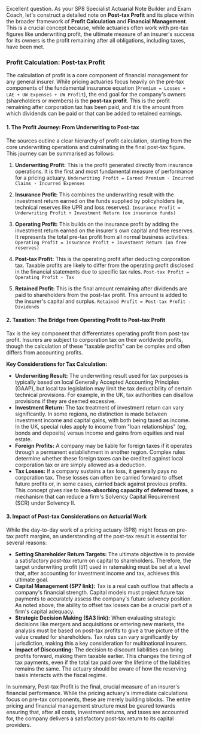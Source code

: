 Excellent question. As your SP8 Specialist Actuarial Note Builder and Exam Coach, let's construct a detailed note on **Post-tax Profit** and its place within the broader framework of **Profit Calculation** and **Financial Management**. This is a crucial concept because, while actuaries often work with pre-tax figures like underwriting profit, the ultimate measure of an insurer's success for its owners is the profit remaining after all obligations, including taxes, have been met.

### **Profit Calculation: Post-tax Profit**

The calculation of profit is a core component of financial management for any general insurer. While pricing actuaries focus heavily on the pre-tax components of the fundamental insurance equation (`Premium = Losses + LAE + UW Expenses + UW Profit`), the end goal for the company's owners (shareholders or members) is the **post-tax profit**. This is the profit remaining after corporation tax has been paid, and it is the amount from which dividends can be paid or that can be added to retained earnings.

#### **1\. The Profit Journey: From Underwriting to Post-tax**

The sources outline a clear hierarchy of profit calculation, starting from the core underwriting operations and culminating in the final post-tax figure. This journey can be summarised as follows:

1. **Underwriting Profit:** This is the profit generated directly from insurance operations. It is the first and most fundamental measure of performance for a pricing actuary. `Underwriting Profit = Earned Premium - Incurred Claims - Incurred Expenses`

2. **Insurance Profit:** This combines the underwriting result with the investment return earned on the funds supplied by policyholders (ie, technical reserves like UPR and loss reserves). `Insurance Profit = Underwriting Profit + Investment Return (on insurance funds)`

3. **Operating Profit:** This builds on the insurance profit by adding the investment return earned on the insurer's own capital and free reserves. It represents the total pre-tax profit from all normal business activities. `Operating Profit = Insurance Profit + Investment Return (on free reserves)`

4. **Post-tax Profit:** This is the operating profit after deducting corporation tax. Taxable profits are likely to differ from the operating profit disclosed in the financial statements due to specific tax rules. `Post-tax Profit = Operating Profit - Tax`

5. **Retained Profit:** This is the final amount remaining after dividends are paid to shareholders from the post-tax profit. This amount is added to the insurer's capital and surplus. `Retained Profit = Post-tax Profit - Dividends`

#### **2\. Taxation: The Bridge from Operating Profit to Post-tax Profit**

Tax is the key component that differentiates operating profit from post-tax profit. Insurers are subject to corporation tax on their worldwide profits, though the calculation of these "taxable profits" can be complex and often differs from accounting profits.

**Key Considerations for Tax Calculation:**

* **Underwriting Result:** The underwriting result used for tax purposes is typically based on local Generally Accepted Accounting Principles (GAAP), but local tax legislation may limit the tax deductibility of certain technical provisions. For example, in the UK, tax authorities can disallow provisions if they are deemed excessive.  
* **Investment Return:** The tax treatment of investment return can vary significantly. In some regions, no distinction is made between investment income and capital gains, with both being taxed as income. In the UK, special rules apply to income from "loan relationships" (eg, bonds and deposits) versus income and gains from equities and real estate.  
* **Foreign Profits:** A company may be liable for foreign taxes if it operates through a permanent establishment in another region. Complex rules determine whether these foreign taxes can be credited against local corporation tax or are simply allowed as a deduction.  
* **Tax Losses:** If a company sustains a tax loss, it generally pays no corporation tax. These losses can often be carried forward to offset future profits or, in some cases, carried back against previous profits. This concept gives rise to **loss-absorbing capacity of deferred taxes**, a mechanism that can reduce a firm's Solvency Capital Requirement (SCR) under Solvency II.

#### **3\. Impact of Post-tax Considerations on Actuarial Work**

While the day-to-day work of a pricing actuary (SP8) might focus on pre-tax profit margins, an understanding of the post-tax result is essential for several reasons:

* **Setting Shareholder Return Targets:** The ultimate objective is to provide a satisfactory *post-tax* return on capital to shareholders. Therefore, the target underwriting profit (`QT`) used in ratemaking must be set at a level that, after accounting for investment income and tax, achieves this ultimate goal.  
* **Capital Management (SP7 link):** Tax is a real cash outflow that affects a company's financial strength. Capital models must project future tax payments to accurately assess the company's future solvency position. As noted above, the ability to offset tax losses can be a crucial part of a firm's capital adequacy.  
* **Strategic Decision Making (SA3 link):** When evaluating strategic decisions like mergers and acquisitions or entering new markets, the analysis must be based on post-tax profits to give a true picture of the value created for shareholders. Tax rules can vary significantly by jurisdiction, making this a key consideration for multinational insurers.  
* **Impact of Discounting:** The decision to discount liabilities can bring profits forward, making them taxable earlier. This changes the timing of tax payments, even if the total tax paid over the lifetime of the liabilities remains the same. The actuary should be aware of how the reserving basis interacts with the fiscal regime.

In summary, Post-tax Profit is the final, crucial measure of an insurer's financial performance. While the pricing actuary's immediate calculations focus on pre-tax components, these are merely building blocks. The entire pricing and financial management structure must be geared towards ensuring that, after all costs, investment returns, and taxes are accounted for, the company delivers a satisfactory post-tax return to its capital providers.

